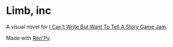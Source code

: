 # Limb, inc

A visual novel for [I Can't Write But Want To Tell A Story Game Jam](https://itch.io/jam/i-cant-write-but-want-to-tell-a-story).

Made with [Ren'Py](https://www.renpy.org/).
